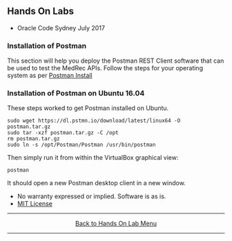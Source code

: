 ## Hands On Labs

- Oracle Code Sydney July 2017

### Installation of Postman

This section will help you deploy the Postman REST Client software that can be used to test the MedRec APIs.
Follow the steps for your operating system as per [Postman Install](https://www.getpostman.com/docs/postman/launching_postman/installation_and_updates)

### Installation of Postman on Ubuntu 16.04

These steps worked to get Postman installed on Ubuntu.

```
sudo wget https://dl.pstmn.io/download/latest/linux64 -O postman.tar.gz
sudo tar -xzf postman.tar.gz -C /opt
rm postman.tar.gz
sudo ln -s /opt/Postman/Postman /usr/bin/postman
```

Then simply run it from within the VirtualBox graphical view:

```
postman
```

It should open a new Postman desktop client in a new window.

* No warranty expressed or implied.  Software is as is.
* [MIT License](http://www.opensource.org/licenses/mit-license.html)

<hr />
<center>
<a href="../../handsonlabs" class="btn" >Back to Hands On Lab Menu</a>
<center />
<hr />

